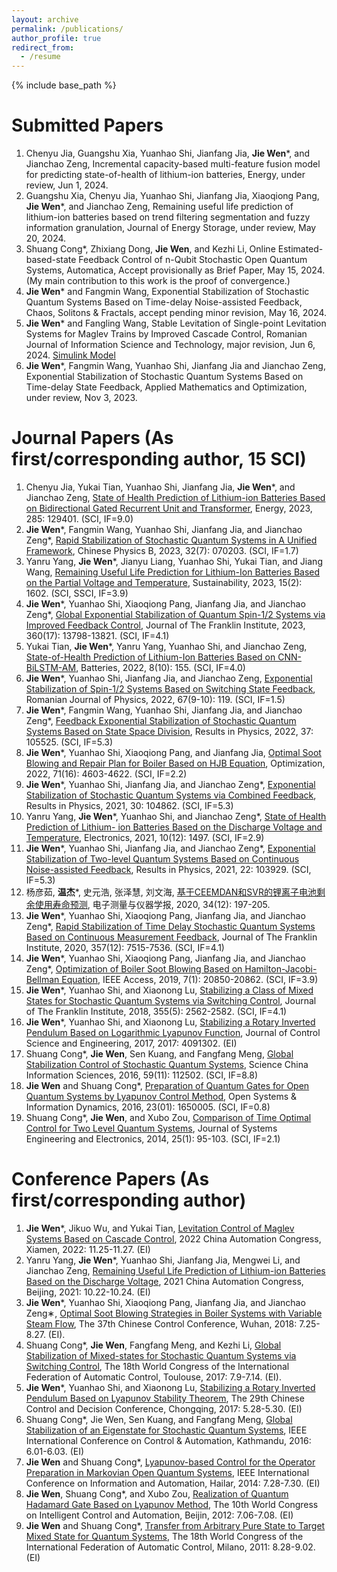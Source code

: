 ```yaml
---
layout: archive
permalink: /publications/
author_profile: true
redirect_from:
  - /resume
---
```


{% include base_path %}

Submitted Papers
======
1. Chenyu Jia, Guangshu Xia, Yuanhao Shi, Jianfang Jia, **Jie Wen**\*, and Jianchao Zeng, Incremental capacity-based multi-feature fusion model for predicting state-of-health of lithium-ion batteries, Energy, under review, Jun 1, 2024.
2. Guangshu Xia, Chenyu Jia, Yuanhao Shi, Jianfang Jia, Xiaoqiong Pang, **Jie Wen**\*, and Jianchao Zeng, Remaining useful life prediction of lithium-ion batteries based on trend filtering segmentation and fuzzy information granulation, Journal of Energy Storage, under review, May 20, 2024.
3. Shuang Cong\*, Zhixiang Dong, **Jie Wen**, and Kezhi Li, Online Estimated-based-state Feedback Control of n-Qubit Stochastic Open Quantum Systems, Automatica, Accept provisionally as Brief Paper, May 15, 2024. (My main contribution to this work is the proof of convergence.)
4. **Jie Wen**\* and Fangmin Wang, Exponential Stabilization of Stochastic Quantum Systems Based on Time-delay Noise-assisted Feedback, Chaos, Solitons & Fractals, accept pending minor revision, May 16, 2024.
5. **Jie Wen**\* and Fangling Wang, Stable Levitation of Single-point Levitation Systems for Maglev Trains by Improved Cascade Control, Romanian Journal of Information Science and Technology, major revision, Jun 6, 2024. [Simulink Model](http://wenjie015.github.io/files/SMC_Lyapunov_PID_switch_com_m_change.slx)
6. **Jie Wen**\*, Fangmin Wang, Yuanhao Shi, Jianfang Jia and Jianchao Zeng, Exponential Stabilization of Stochastic Quantum Systems Based on Time-delay State Feedback, Applied Mathematics and Optimization, under review, Nov 3, 2023.

Journal Papers (As first/corresponding author, 15 SCI)
======
1. Chenyu Jia, Yukai Tian, Yuanhao Shi, Jianfang Jia, **Jie Wen**\*, and Jianchao Zeng, [State of Health Prediction of Lithium-ion Batteries Based on Bidirectional Gated Recurrent Unit and Transformer](https://doi.org/10.1016/j.energy.2023.129401), Energy, 2023, 285: 129401. (SCI, IF=9.0)
2. **Jie Wen**\*, Fangmin Wang, Yuanhao Shi, Jianfang Jia, and Jianchao Zeng\*, [Rapid Stabilization of Stochastic Quantum Systems in A Unified Framework](https://doi.org/10.1088/1674-1056/acb9f3), Chinese Physics B, 2023, 32(7): 070203. (SCI, IF=1.7)
3. Yanru Yang, **Jie Wen**\*, Jianyu Liang, Yuanhao Shi, Yukai Tian, and Jiang Wang, [Remaining Useful Life Prediction for Lithium-Ion Batteries Based on the Partial Voltage and Temperature](https://doi.org/10.3390/su15021602), Sustainability, 2023, 15(2): 1602. (SCI, SSCI, IF=3.9)
4.  **Jie Wen**\*, Yuanhao Shi, Xiaoqiong Pang, Jianfang Jia, and Jianchao Zeng\*, [Global Exponential Stabilization of Quantum Spin-1/2 Systems via Improved Feedback Control](https://doi.org/10.1016/j.jfranklin.2022.08.009), Journal of The Franklin Institute, 2023, 360(17): 13798-13821. (SCI, IF=4.1)
5. Yukai Tian, **Jie Wen**\*, Yanru Yang, Yuanhao Shi, and Jianchao Zeng, [State-of-Health Prediction of Lithium-Ion Batteries Based on CNN-BiLSTM-AM](https://doi.org/10.3390/batteries8100155), Batteries, 2022, 8(10): 155. (SCI, IF=4.0)
7. **Jie Wen**\*, Yuanhao Shi, Jianfang Jia, and Jianchao Zeng, [Exponential Stabilization of Spin-1/2 Systems Based on Switching State Feedback](https://rjp.nipne.ro/2022_67_9-10/RomJPhys.67.119.pdf), Romanian Journal of Physics, 2022, 67(9-10): 119. (SCI, IF=1.5)
8. **Jie Wen**\*, Fangmin Wang, Yuanhao Shi, Jianfang Jia, and Jianchao Zeng\*, [Feedback Exponential Stabilization of Stochastic Quantum Systems Based on State Space Division](https://doi.org/10.1016/j.rinp.2022.105525), Results in Physics, 2022, 37: 105525. (SCI, IF=5.3)
9. **Jie Wen**\*, Yuanhao Shi, Xiaoqiong Pang, and Jianfang Jia, [Optimal Soot Blowing and Repair Plan for Boiler Based on HJB Equation](https://doi.org/10.1080/02331934.2021.1954922), Optimization, 2022, 71(16): 4603-4622. (SCI, IF=2.2)
10. **Jie Wen**\*, Yuanhao Shi, Jianfang Jia, and Jianchao Zeng\*, [Exponential Stabilization of Stochastic Quantum Systems via Combined Feedback](https://doi.org/10.1016/j.rinp.2021.104862), Results in Physics, 2021, 30: 104862. (SCI, IF=5.3)
11. Yanru Yang, **Jie Wen**\*, Yuanhao Shi, and Jianchao Zeng\*, [State of Health Prediction of Lithium- ion Batteries Based on the Discharge Voltage and Temperature](https://doi.org/10.3390/electronics10121497), Electronics, 2021, 10(12): 1497. (SCI, IF=2.9)
12. **Jie Wen**\*, Yuanhao Shi, Jianfang Jia, and Jianchao Zeng\*, [Exponential Stabilization of Two-level Quantum Systems Based on Continuous Noise-assisted Feedback](https://doi.org/10.1016/j.rinp.2021.103929), Results in Physics, 2021, 22: 103929. (SCI, IF=5.3)
13. 杨彦茹, **温杰**\*, 史元浩, 张泽慧, 刘文海, [基于CEEMDAN和SVR的锂离子电池剩余使用寿命预测](https://doi.org/10.13382/j.jemi.B2003108), 电子测量与仪器学报, 2020, 34(12): 197-205.
14. **Jie Wen**\*, Yuanhao Shi, Xiaoqiong Pang, Jianfang Jia, and Jianchao Zeng\*, [Rapid Stabilization of Time Delay Stochastic Quantum Systems Based on Continuous Measurement Feedback](https://doi.org/10.1016/j.jfranklin.2020.05.016), Journal of The Franklin Institute, 2020, 357(12): 7515-7536. (SCI, IF=4.1)
15. **Jie Wen**\*, Yuanhao Shi, Xiaoqiong Pang, Jianfang Jia, and Jianchao Zeng\*, [Optimization of Boiler Soot Blowing Based on Hamilton-Jacobi-Bellman Equation](https://doi.org/10.1109/ACCESS.2019.2897362), IEEE Access, 2019, 7(1): 20850-20862. (SCI, IF=3.9)
16. **Jie Wen**\*, Yuanhao Shi, and Xiaonong Lu, [Stabilizing a Class of Mixed States for Stochastic Quantum Systems via Switching Control](https://doi.org/10.1016/j.jfranklin.2018.01.031), Journal of The Franklin Institute, 2018, 355(5): 2562-2582. (SCI, IF=4.1)
17. **Jie Wen**\*, Yuanhao Shi, and Xiaonong Lu, [Stabilizing a Rotary Inverted Pendulum Based on Logarithmic Lyapunov Function](https://doi.org/10.1155/2017/4091302), Journal of Control Science and Engineering, 2017, 2017: 4091302. (EI)
18. Shuang Cong\*, **Jie Wen**, Sen Kuang, and Fangfang Meng, [Global Stabilization Control of Stochastic Quantum Systems](https://doi.org/10.1007/s11432-015-0911-7), Science China Information Sciences, 2016, 59(11): 112502. (SCI, IF=8.8)
19. **Jie Wen** and Shuang Cong\*, [Preparation of Quantum Gates for Open Quantum Systems by Lyapunov Control Method](https://doi.org/10.1142/S1230161216500050), Open Systems & Information Dynamics, 2016, 23(01): 1650005. (SCI, IF=0.8)
20. Shuang Cong\*, **Jie Wen**, and Xubo Zou, [Comparison of Time Optimal Control for Two Level Quantum Systems](https://doi.org/10.1109/JSEE.2014.00011), Journal of Systems Engineering and Electronics, 2014, 25(1): 95-103. (SCI, IF=2.1)

Conference Papers (As first/corresponding author)
======
1. **Jie Wen**\*, Jikuo Wu, and Yukai Tian, [Levitation Control of Maglev Systems Based on Cascade Control](https://doi.org/10.1109/CAC57257.2022.10055323), 2022 China Automation Congress, Xiamen, 2022: 11.25-11.27. (EI)
2. Yanru Yang, **Jie Wen**\*, Yuanhao Shi, Jianfang Jia, Mengwei Li, and Jianchao Zeng, [Remaining Useful Life Prediction of Lithium-ion Batteries Based on the Discharge Voltage](https://doi.org/10.1109/CAC53003.2021.9727840), 2021 China Automation Congress, Beijing, 2021: 10.22-10.24. (EI)
3. **Jie Wen**\*, Yuanhao Shi, Xiaoqiong Pang, Jianfang Jia, and Jianchao Zeng∗, [Optimal Soot Blowing Strategies in Boiler Systems with Variable Steam Flow](https://doi.org/10.23919/ChiCC.2018.8484204), The 37th Chinese Control Conference, Wuhan, 2018: 7.25-8.27. (EI).
4. Shuang Cong\*, **Jie Wen**, Fangfang Meng, and Kezhi Li, [Global Stabilization of Mixed-states for Stochastic Quantum Systems via Switching Control](https://doi.org/10.1016/j.ifacol.2017.08.2001), The 18th World Congress of the International Federation of Automatic Control, Toulouse, 2017: 7.9-7.14. (EI).
5. **Jie Wen**\*, Yuanhao Shi, and Xiaonong Lu, [Stabilizing a Rotary Inverted Pendulum Based on Lyapunov Stability Theorem](https://doi.org/10.1109/CCDC.2017.7978173), The 29th Chinese Control and Decision Conference, Chongqing, 2017: 5.28-5.30. (EI)
6. Shuang Cong\*, Jie Wen, Sen Kuang, and Fangfang Meng, [Global Stabilization of an Eigenstate for Stochastic Quantum Systems](https://doi.org/10.1109/ICCA.2016.7505405), IEEE International Conference on Control & Automation, Kathmandu, 2016: 6.01-6.03. (EI)
7. **Jie Wen** and Shuang Cong\*, [Lyapunov-based Control for the Operator Preparation in Markovian Open Quantum Systems](https://doi.org/10.1109/ICInfA.2014.6932658), IEEE International Conference on Information and Automation, Hailar, 2014: 7.28-7.30. (EI)
8. **Jie Wen**, Shuang Cong\*, and Xubo Zou, [Realization of Quantum Hadamard Gate Based on Lyapunov Method](https://doi.org/10.1109/WCICA.2012.6359443), The 10th World Congress on Intelligent Control and Automation, Beijin, 2012: 7.06-7.08. (EI)
9. **Jie Wen** and Shuang Cong\*, [Transfer from Arbitrary Pure State to Target Mixed State for Quantum Systems](https://doi.org/10.3182/20110828-6-IT-1002.00389), The 18th World Congress of the International Federation of Automatic Control, Milano, 2011: 8.28-9.02. (EI)
